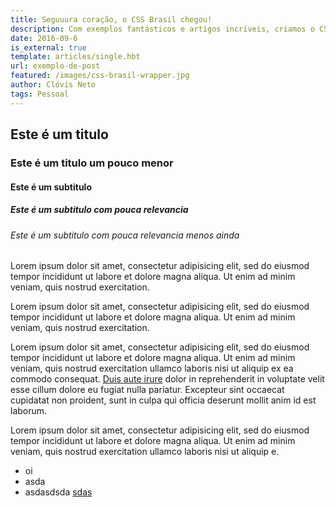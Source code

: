 ```yaml
---
title: Seguuura coração, o CSS Brasil chegou!
description: Com exemplos fantásticos e artigos incríveis, criamos o CSS Brasil com a expectativa de compartilhar conhecimento e promover taletos.
date: 2016-09-6
is_external: true
template: articles/single.hbt
url: exemplo-de-post
featured: /images/css-brasil-wrapper.jpg
author: Clóvis Neto
tags: Pessoal
---
```


<h2>Este é um titulo</h2>
<h3>Este é um titulo um pouco menor</h3>
<h4>Este é um subtitulo</h4>
<h5>Este é um subtitulo com pouca relevancia</h5>
<h6>Este é um subtitulo com pouca relevancia menos ainda</h6>

<p class="note">
	Lorem ipsum dolor sit amet, consectetur adipisicing elit, sed do eiusmod tempor incididunt ut labore et dolore magna aliqua. Ut enim ad minim veniam, quis nostrud exercitation.
</p>

<p class="dark-note">
	Lorem ipsum dolor sit amet, consectetur adipisicing elit, sed do eiusmod tempor incididunt ut labore et dolore magna aliqua. Ut enim ad minim veniam, quis nostrud exercitation.
</p>

Lorem ipsum <span class="text-note">dolor</span> sit amet, consectetur adipisicing elit, sed do eiusmod tempor incididunt ut labore et dolore magna aliqua. Ut enim ad minim veniam, quis nostrud exercitation ullamco laboris nisi ut aliquip ex ea commodo consequat. <a href="#">Duis aute irure</a> dolor in reprehenderit in voluptate velit esse cillum dolore eu fugiat nulla pariatur. Excepteur sint occaecat cupidatat non proident, sunt in culpa qui officia deserunt mollit anim id est laborum.

<p class="citation">Lorem ipsum dolor sit amet, consectetur adipisicing elit, sed do eiusmod tempor incididunt ut labore et dolore magna aliqua. Ut enim ad minim veniam, quis nostrud exercitation ullamco laboris nisi ut aliquip e.</p>


<ul>
	<li>oi</li>
	<li>asda</li>
	<li> asdasdsda <a href="#">sdas</a></li>
</ul>
